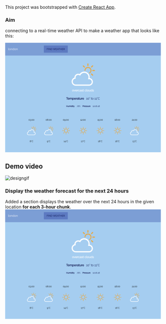 This project was bootstrapped with [Create React App](https://github.com/facebook/create-react-app).

### Aim
connecting to a real-time weather API to make a weather app that looks like this:

![final design](public/img/instructions/final-design.png)

## Demo video
![designgif](public/img/instructions/weatherappdemo.gif)

### Display the weather forecast for the next 24 hours

Added a section displays the weather over the next 24 hours in the given location **for each 3-hour chunk**.
![final design](public/img/instructions/final-design.png)
